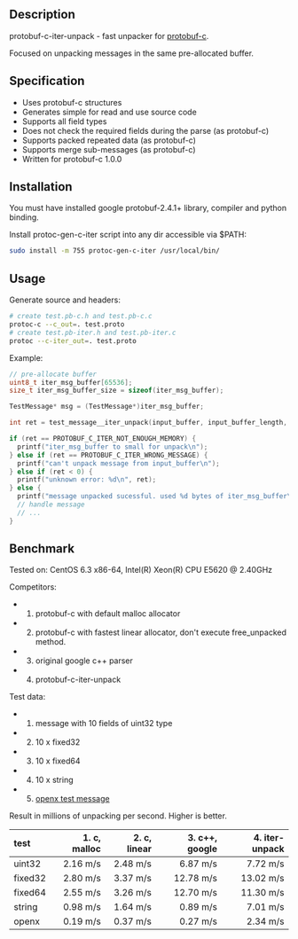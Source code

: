## Description

protobuf-c-iter-unpack - fast unpacker for [protobuf-c](https://github.com/protobuf-c/protobuf-c).

Focused on unpacking messages in the same pre-allocated buffer.

## Specification

* Uses protobuf-c structures
* Generates simple for read and use source code
* Supports all field types
* Does not check the required fields during the parse (as protobuf-c)
* Supports packed repeated data (as protobuf-c)
* Supports merge sub-messages (as protobuf-c)
* Written for protobuf-c 1.0.0

## Installation

You must have installed google protobuf-2.4.1+ library, compiler and python binding.

Install protoc-gen-c-iter script into any dir accessible via $PATH:
```sh
sudo install -m 755 protoc-gen-c-iter /usr/local/bin/
```

## Usage

Generate source and headers:
```sh
# create test.pb-c.h and test.pb-c.c
protoc-c --c_out=. test.proto
# create test.pb-iter.h and test.pb-iter.c
protoc --c-iter_out=. test.proto
```

Example:
```c
// pre-allocate buffer
uint8_t iter_msg_buffer[65536];
size_t iter_msg_buffer_size = sizeof(iter_msg_buffer);

TestMessage* msg = (TestMessage*)iter_msg_buffer;

int ret = test_message__iter_unpack(input_buffer, input_buffer_length, iter_msg_buffer, iter_msg_buffer_size);

if (ret == PROTOBUF_C_ITER_NOT_ENOUGH_MEMORY) {
  printf("iter_msg_buffer to small for unpack\n");
} else if (ret == PROTOBUF_C_ITER_WRONG_MESSAGE) {
  printf("can't unpack message from input_buffer\n");
} else if (ret < 0) {
  printf("unknown error: %d\n", ret);
} else {
  printf("message unpacked sucessful. used %d bytes of iter_msg_buffer\n", ret);
  // handle message
  // ...
}

```

## Benchmark

Tested on:
CentOS 6.3 x86-64, Intel(R) Xeon(R) CPU E5620 @ 2.40GHz 

Competitors:
* 1. protobuf-c with default malloc allocator
* 2. protobuf-c with fastest linear allocator, don't execute free_unpacked method.
* 3. original google c++ parser
* 4. protobuf-c-iter-unpack

Test data:
* 1. message with 10 fields of uint32 type
* 2. 10 x fixed32
* 3. 10 x fixed64
* 4. 10 x string
* 5. [openx test message](http://bid.openx.net/ssrtb_tester)

Result in millions of unpacking per second. Higher is better.

| test    | 1. c, malloc | 2. c, linear | 3. c++, google | 4. iter-unpack |
|:--------|-------------:|-------------:|---------------:|---------------:|
| uint32  |     2.16 m/s |     2.48 m/s |       6.87 m/s |       7.72 m/s |
| fixed32 |     2.80 m/s |     3.37 m/s |      12.78 m/s |      13.02 m/s |
| fixed64 |     2.55 m/s |     3.26 m/s |      12.70 m/s |      11.30 m/s |
| string  |     0.98 m/s |     1.64 m/s |       0.89 m/s |       7.01 m/s |
| openx   |     0.19 m/s |     0.37 m/s |       0.27 m/s |       2.34 m/s |



